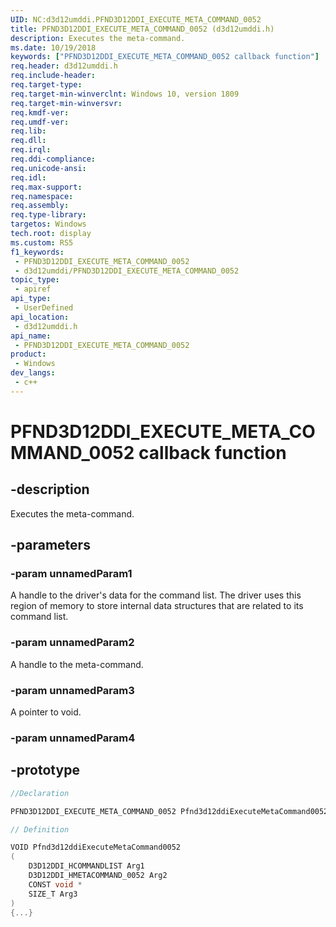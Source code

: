 ```yaml
---
UID: NC:d3d12umddi.PFND3D12DDI_EXECUTE_META_COMMAND_0052
title: PFND3D12DDI_EXECUTE_META_COMMAND_0052 (d3d12umddi.h)
description: Executes the meta-command.
ms.date: 10/19/2018
keywords: ["PFND3D12DDI_EXECUTE_META_COMMAND_0052 callback function"]
req.header: d3d12umddi.h
req.include-header: 
req.target-type: 
req.target-min-winverclnt: Windows 10, version 1809
req.target-min-winversvr: 
req.kmdf-ver: 
req.umdf-ver: 
req.lib: 
req.dll: 
req.irql: 
req.ddi-compliance: 
req.unicode-ansi: 
req.idl: 
req.max-support: 
req.namespace: 
req.assembly: 
req.type-library: 
targetos: Windows
tech.root: display
ms.custom: RS5
f1_keywords:
 - PFND3D12DDI_EXECUTE_META_COMMAND_0052
 - d3d12umddi/PFND3D12DDI_EXECUTE_META_COMMAND_0052
topic_type:
 - apiref
api_type:
 - UserDefined
api_location:
 - d3d12umddi.h
api_name:
 - PFND3D12DDI_EXECUTE_META_COMMAND_0052
product:
 - Windows
dev_langs:
 - c++
---
```


# PFND3D12DDI_EXECUTE_META_COMMAND_0052 callback function


## -description

Executes the meta-command.

## -parameters

### -param unnamedParam1

A handle to the driver's data for the command list. The driver uses this region of memory to store internal data structures that are related to its command list.

### -param unnamedParam2

A handle to the meta-command.

### -param unnamedParam3

A pointer to void.

### -param unnamedParam4

## -prototype

```cpp
//Declaration

PFND3D12DDI_EXECUTE_META_COMMAND_0052 Pfnd3d12ddiExecuteMetaCommand0052; 

// Definition

VOID Pfnd3d12ddiExecuteMetaCommand0052 
(
	D3D12DDI_HCOMMANDLIST Arg1
	D3D12DDI_HMETACOMMAND_0052 Arg2
	CONST void *
	SIZE_T Arg3
)
{...}

```

